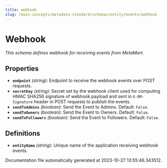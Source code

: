 ```yaml
---
title: webhook
slug: /main-concepts/metadata-standard/schemas/entity/events/webhook
---
```


# Webhook

*This schema defines webhook for receiving events from MetaMart.*

## Properties

- **`endpoint`** *(string)*: Endpoint to receive the webhook events over POST requests.
- **`secretKey`** *(string)*: Secret set by the webhook client used for computing HMAC SHA256 signature of webhook payload and sent in `X-OM-Signature` header in POST requests to publish the events.
- **`sendToAdmins`** *(boolean)*: Send the Event to Admins. Default: `False`.
- **`sendToOwners`** *(boolean)*: Send the Event to Owners. Default: `False`.
- **`sendToFollowers`** *(boolean)*: Send the Event to Followers. Default: `False`.
## Definitions

- **`entityName`** *(string)*: Unique name of the application receiving webhook events.


Documentation file automatically generated at 2023-10-27 13:55:46.343512.
